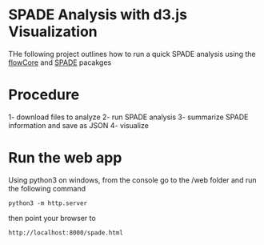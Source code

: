 # SPADE Analysis with d3.js Visualization
THe following project outlines how to run a quick SPADE analysis using the [flowCore](http://www.bioconductor.org/packages/release/bioc/html/flowCore.html) and [SPADE](http://www.bioconductor.org/packages/release/bioc/html/spade.html) pacakges

# Procedure
 1- download files to analyze
 2- run SPADE analysis
 3- summarize SPADE information and save as JSON
 4- visualize

# Run the web app
Using python3 on windows, from the console go to the /web folder and run the following command

```
python3 -m http.server
```

then point your browser to 

```
http://localhost:8000/spade.html
```